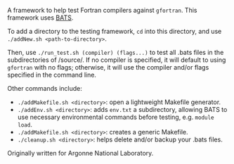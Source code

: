 A framework to help test Fortran compilers against `gfortran`.
This framework uses [BATS](https://github.com/bats-core/bats-core).

To add a directory to the testing framework, `cd` into this directory, and use `./addNew.sh <path-to-directory>`.

Then, use `./run_test.sh (compiler) (flags...)` to test all .bats files in the subdirectories of /source/. If no compiler is specified, it will default to using `gfortran` with no flags; otherwise, it will use the compiler and/or flags specified in the command line.

Other commands include:
- `./addMakefile.sh <directory>`: open a lightweight Makefile generator.
- `./addEnv.sh <directory>`: adds `env.txt` a subdirectory, allowing BATS to use necessary environmental commands before testing, e.g. `module load`.
- `./addMakefile.sh <directory>`: creates a generic Makefile.
- `./cleanup.sh <directory>`: helps delete and/or backup your .bats files.

Originally written for Argonne National Laboratory.
